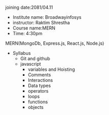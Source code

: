 
joining date:2081/04.11 
- Institute name:  Broadwayinfosys
- instructor: Raktim Shrestha
 - Course name:MERN
 - Time: 4:30pm
 
 MERN(MongoDb, Express.js, React.js, Node.js)
- Syllabus
  - Git and github
  - javascript
    - variables and Hoisting
    - Comments
    - Interactions
    - Data types
    - operators
    - loops
    - functions
    - objects
  